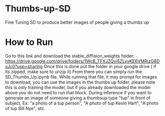 # Thumbs-up-SD
Fine Tuning SD to produce better images of people giving a thumbs up

# How to Run
Go to this link and download the stable_diffision_weights folder: 
https://drive.google.com/drive/folders/1WcB_TFXJZQvi5ZLyvKE6VMRizG8DvJc0?usp=sharing
Once this is done put the folder in your google drive ( if its zipped, make sure to unzip it) 
From there you can simply run the SD_Thumbs_Up.ipynb file. 
While running that file, it may prompt for images to download, you can use the images in the thumbs up folder,
please note this is only training the model, but if you already downloaded the model above you do not need to run that block. 
During inference if you want to generate an image of someone giving a thumbsup type "tup" in front of subject, Ex: 
"a photo of a tup person", "A photo of tup Kevin Hart", "A photo of tup Bill Nye", etc. 
